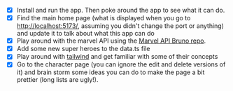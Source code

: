- [x] Install and run the app. Then poke around the app to see what it can do.
- [x] Find the main home page (what is displayed when you go to [http://localhost:5173/](http://localhost:5173/), assuming you didn't change the port or anything) and update it to talk about what this app can do
- [x] Play around with the marvel API using the [Marvel API Bruno repo](https://github.com/trev125/Marvel-Bruno-API).
- [x] Add some new super heroes to the data.ts file
- [x] Play around with [tailwind](https://tailwindcss.com/docs/installation) and get familiar with some of their concepts
- [x] Go to the character page (you can ignore the edit and delete versions of it) and brain storm some ideas you can do to make the page a bit prettier (long lists are ugly!).
